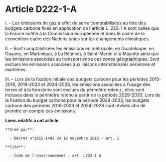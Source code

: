 # Article D222-1-A

I. – Les émissions de gaz à effet de serre comptabilisées au titre des budgets carbone fixés en application de l'article L.
222-1 A sont celles que la France notifie à la Commission européenne et dans le cadre de la convention-cadre des Nations
unies sur les changements climatiques.

II. – Sont comptabilisées les émissions en métropole, en Guadeloupe, en Guyane, en Martinique, à La Réunion, à Saint-Martin
et à Mayotte ainsi que les émissions associées au transport entre ces zones géographiques. Sont exclues les émissions
associées aux liaisons internationales aériennes et maritimes.

III. – Lors de la fixation initiale des budgets carbone pour les périodes 2015-2018, 2019-2023 et 2024-2028, les émissions
associées à l'usage des terres et à la foresterie sont exclues du périmètre retenu ; elles sont incluses dans le périmètre
retenu à partir de la période 2029-2033. Lors de la fixation du budget carbone pour la période 2029-2033, les budgets carbone
des périodes 2019-2023 et 2024-2028 sont révisés afin de prendre en compte ces émissions.

**Liens relatifs à cet article**

	**Créé par**:

	  - Décret n°2015-1491 du 18 novembre 2015 - art. 1

	**Cite**:

	  - Code de l'environnement - art. L222-1 A
